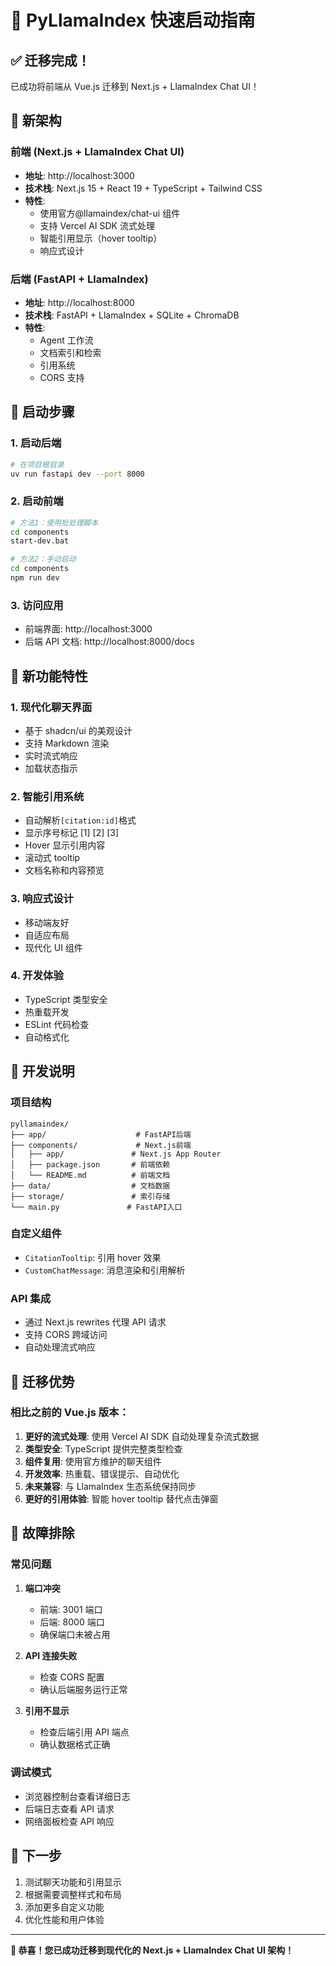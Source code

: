 # 🚀 PyLlamaIndex 快速启动指南

## ✅ 迁移完成！

已成功将前端从 Vue.js 迁移到 Next.js + LlamaIndex Chat UI！

## 🎯 新架构

### 前端 (Next.js + LlamaIndex Chat UI)

- **地址**: http://localhost:3000
- **技术栈**: Next.js 15 + React 19 + TypeScript + Tailwind CSS
- **特性**:
  - 使用官方@llamaindex/chat-ui 组件
  - 支持 Vercel AI SDK 流式处理
  - 智能引用显示（hover tooltip）
  - 响应式设计

### 后端 (FastAPI + LlamaIndex)

- **地址**: http://localhost:8000
- **技术栈**: FastAPI + LlamaIndex + SQLite + ChromaDB
- **特性**:
  - Agent 工作流
  - 文档索引和检索
  - 引用系统
  - CORS 支持

## 🚀 启动步骤

### 1. 启动后端

```bash
# 在项目根目录
uv run fastapi dev --port 8000
```

### 2. 启动前端

```bash
# 方法1：使用批处理脚本
cd components
start-dev.bat

# 方法2：手动启动
cd components
npm run dev
```

### 3. 访问应用

- 前端界面: http://localhost:3000
- 后端 API 文档: http://localhost:8000/docs

## 🎨 新功能特性

### 1. 现代化聊天界面

- 基于 shadcn/ui 的美观设计
- 支持 Markdown 渲染
- 实时流式响应
- 加载状态指示

### 2. 智能引用系统

- 自动解析`[citation:id]`格式
- 显示序号标记 [1] [2] [3]
- Hover 显示引用内容
- 滚动式 tooltip
- 文档名称和内容预览

### 3. 响应式设计

- 移动端友好
- 自适应布局
- 现代化 UI 组件

### 4. 开发体验

- TypeScript 类型安全
- 热重载开发
- ESLint 代码检查
- 自动格式化

## 🔧 开发说明

### 项目结构

```
pyllamaindex/
├── app/                    # FastAPI后端
├── components/             # Next.js前端
│   ├── app/               # Next.js App Router
│   ├── package.json       # 前端依赖
│   └── README.md          # 前端文档
├── data/                  # 文档数据
├── storage/               # 索引存储
└── main.py               # FastAPI入口
```

### 自定义组件

- `CitationTooltip`: 引用 hover 效果
- `CustomChatMessage`: 消息渲染和引用解析

### API 集成

- 通过 Next.js rewrites 代理 API 请求
- 支持 CORS 跨域访问
- 自动处理流式响应

## 🎉 迁移优势

### 相比之前的 Vue.js 版本：

1. **更好的流式处理**: 使用 Vercel AI SDK 自动处理复杂流式数据
2. **类型安全**: TypeScript 提供完整类型检查
3. **组件复用**: 使用官方维护的聊天组件
4. **开发效率**: 热重载、错误提示、自动优化
5. **未来兼容**: 与 LlamaIndex 生态系统保持同步
6. **更好的引用体验**: 智能 hover tooltip 替代点击弹窗

## 🐛 故障排除

### 常见问题

1. **端口冲突**

   - 前端: 3001 端口
   - 后端: 8000 端口
   - 确保端口未被占用

2. **API 连接失败**

   - 检查 CORS 配置
   - 确认后端服务运行正常

3. **引用不显示**
   - 检查后端引用 API 端点
   - 确认数据格式正确

### 调试模式

- 浏览器控制台查看详细日志
- 后端日志查看 API 请求
- 网络面板检查 API 响应

## 🎯 下一步

1. 测试聊天功能和引用显示
2. 根据需要调整样式和布局
3. 添加更多自定义功能
4. 优化性能和用户体验

---

**🎉 恭喜！您已成功迁移到现代化的 Next.js + LlamaIndex Chat UI 架构！**
